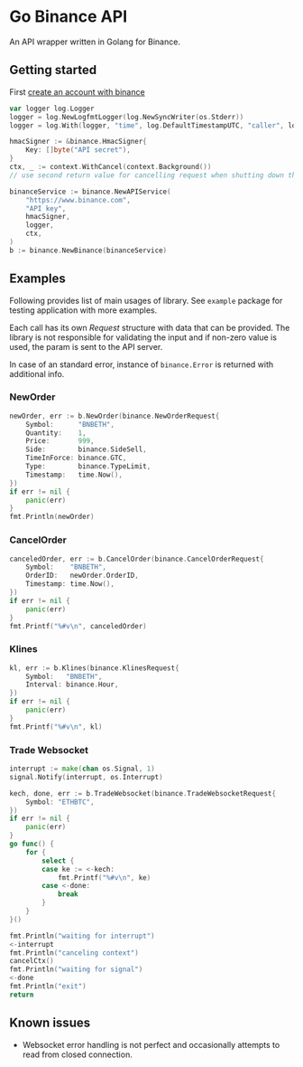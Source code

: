 # Go Binance API

An API wrapper written in Golang for Binance. 

## Getting started

First <a href="https://www.binance.com/en/register?ref=10900506" target="_blank">create an account with binance</a>

```go
var logger log.Logger
logger = log.NewLogfmtLogger(log.NewSyncWriter(os.Stderr))
logger = log.With(logger, "time", log.DefaultTimestampUTC, "caller", log.DefaultCaller)

hmacSigner := &binance.HmacSigner{
    Key: []byte("API secret"),
}
ctx, _ := context.WithCancel(context.Background())
// use second return value for cancelling request when shutting down the app

binanceService := binance.NewAPIService(
    "https://www.binance.com",
    "API key",
    hmacSigner,
    logger,
    ctx,
)
b := binance.NewBinance(binanceService)
```

## Examples

Following provides list of main usages of library. See `example` package for testing application with more examples.

Each call has its own *Request* structure with data that can be provided. The library is not responsible for validating
the input and if non-zero value is used, the param is sent to the API server.

In case of an standard error, instance of `binance.Error` is returned with additional info.

### NewOrder

```go
newOrder, err := b.NewOrder(binance.NewOrderRequest{
    Symbol:      "BNBETH",
    Quantity:    1,
    Price:       999,
    Side:        binance.SideSell,
    TimeInForce: binance.GTC,
    Type:        binance.TypeLimit,
    Timestamp:   time.Now(),
})
if err != nil {
    panic(err)
}
fmt.Println(newOrder)
```

### CancelOrder

```go
canceledOrder, err := b.CancelOrder(binance.CancelOrderRequest{
    Symbol:    "BNBETH",
    OrderID:   newOrder.OrderID,
    Timestamp: time.Now(),
})
if err != nil {
    panic(err)
}
fmt.Printf("%#v\n", canceledOrder)
```

### Klines

```go
kl, err := b.Klines(binance.KlinesRequest{
    Symbol:   "BNBETH",
    Interval: binance.Hour,
})
if err != nil {
    panic(err)
}
fmt.Printf("%#v\n", kl)
```
    
### Trade Websocket

```go
interrupt := make(chan os.Signal, 1)
signal.Notify(interrupt, os.Interrupt)

kech, done, err := b.TradeWebsocket(binance.TradeWebsocketRequest{
    Symbol: "ETHBTC",
})
if err != nil {
    panic(err)
}
go func() {
    for {
        select {
        case ke := <-kech:
            fmt.Printf("%#v\n", ke)
        case <-done:
            break
        }
    }
}()

fmt.Println("waiting for interrupt")
<-interrupt
fmt.Println("canceling context")
cancelCtx()
fmt.Println("waiting for signal")
<-done
fmt.Println("exit")
return
```

## Known issues

* Websocket error handling is not perfect and occasionally attempts to read from closed connection.